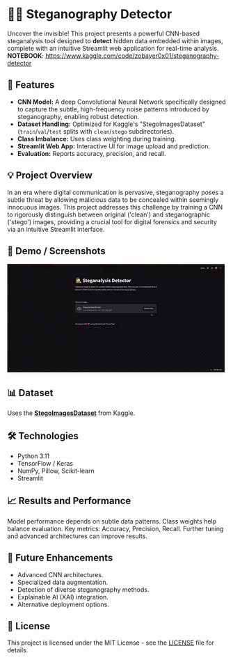 # 🕵️‍♀️ Steganography Detector

Uncover the invisible\! This project presents a powerful CNN-based steganalysis tool designed to **detect** hidden data embedded within images, complete with an intuitive Streamlit web application for real-time analysis.
**NOTEBOOK**: https://www.kaggle.com/code/zobayer0x01/steganography-detector

## 🌟 Features

  * **CNN Model:** A deep Convolutional Neural Network specifically designed to capture the subtle, high-frequency noise patterns introduced by steganography, enabling robust detection.
  * **Dataset Handling:** Optimized for Kaggle's "StegoImagesDataset" (`train`/`val`/`test` splits with `clean`/`stego` subdirectories).
  * **Class Imbalance:** Uses class weighting during training.
  * **Streamlit Web App:** Interactive UI for image upload and prediction.
  * **Evaluation:** Reports accuracy, precision, and recall.

## 💡 Project Overview

In an era where digital communication is pervasive, steganography poses a subtle threat by allowing malicious data to be concealed within seemingly innocuous images. This project addresses this challenge by training a CNN to rigorously distinguish between original ('clean') and steganographic ('stego') images, providing a crucial tool for digital forensics and security via an intuitive Streamlit interface.

## 📸 Demo / Screenshots

![Steganalysis App Demo](steg-detect.gif)
## 📊 Dataset

Uses the [**StegoImagesDataset**](https://www.kaggle.com/datasets/marcozuppelli/stegoimagesdataset/data) from Kaggle.


## 🛠️ Technologies

  * Python 3.11
  * TensorFlow / Keras
  * NumPy, Pillow, Scikit-learn
  * Streamlit


## 📈 Results and Performance

Model performance depends on subtle data patterns. Class weights help balance evaluation. Key metrics: Accuracy, Precision, Recall. Further tuning and advanced architectures can improve results.

## 🚀 Future Enhancements

  * Advanced CNN architectures.
  * Specialized data augmentation.
  * Detection of diverse steganography methods.
  * Explainable AI (XAI) integration.
  * Alternative deployment options.

## 📄 License

This project is licensed under the MIT License - see the [LICENSE](https://www.google.com/search?q=LICENSE) file for details.

